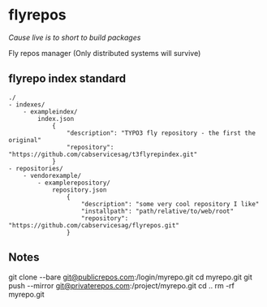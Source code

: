 flyrepos
========

*Cause live is to short to build packages*

Fly repos manager (Only distributed systems will survive)

## flyrepo index standard

	./
	- indexes/
		- exampleindex/
			index.json
				{
					"description": "TYPO3 fly repository - the first the original"
					"repository": "https://github.com/cabservicesag/t3flyrepindex.git"
				}
	- repositories/
		- vendorexample/
			- examplerepository/
				repository.json
					{
						"description": "some very cool repository I like"
						"installpath": "path/relative/to/web/root"
						"repository": "https://github.com/cabservicesag/flyrepos.git"
					}


## Notes
git clone --bare git@publicrepos.com:/login/myrepo.git
cd myrepo.git
git push --mirror git@privaterepos.com:/project/myrepo.git
cd ..
rm -rf myrepo.git

